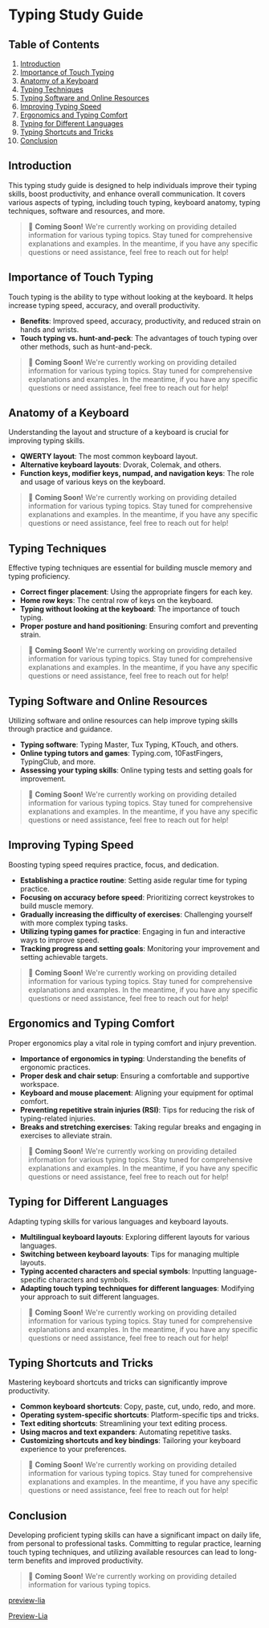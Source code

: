 <!--
author:   U. Anthony Omegbu
email:    anthonyomegbu@gmail.com
version:  0.0.1

tags:     LiaScript, education, OER

logo:     https://your-logo-url.com/logo.jpg

comment:  This document is a simple LiaScript course example.

-->


Typing Study Guide
==================

Table of Contents
-----------------

1.  [Introduction](#introduction)
2.  [Importance of Touch Typing](#importance)
3.  [Anatomy of a Keyboard](#anatomy)
4.  [Typing Techniques](#techniques)
5.  [Typing Software and Online Resources](#resources)
6.  [Improving Typing Speed](#speed)
7.  [Ergonomics and Typing Comfort](#ergonomics)
8.  [Typing for Different Languages](#languages)
9.  [Typing Shortcuts and Tricks](#shortcuts)
10.  [Conclusion](#conclusion)

Introduction <a name="introduction"></a>
----------------------------------------

This typing study guide is designed to help individuals improve their typing skills, boost productivity, and enhance overall communication. It covers various aspects of typing, including touch typing, keyboard anatomy, typing techniques, software and resources, and more.

> 📢 **Coming Soon!** We're currently working on providing detailed information for various typing topics. Stay tuned for comprehensive explanations and examples. In the meantime, if you have any specific questions or need assistance, feel free to reach out for help!

Importance of Touch Typing <a name="importance"></a>
----------------------------------------------------

Touch typing is the ability to type without looking at the keyboard. It helps increase typing speed, accuracy, and overall productivity.

*   **Benefits**: Improved speed, accuracy, productivity, and reduced strain on hands and wrists.
*   **Touch typing vs. hunt-and-peck**: The advantages of touch typing over other methods, such as hunt-and-peck.

> 📢 **Coming Soon!** We're currently working on providing detailed information for various typing topics. Stay tuned for comprehensive explanations and examples. In the meantime, if you have any specific questions or need assistance, feel free to reach out for help!

Anatomy of a Keyboard <a name="anatomy"></a>
--------------------------------------------

Understanding the layout and structure of a keyboard is crucial for improving typing skills.

*   **QWERTY layout**: The most common keyboard layout.
*   **Alternative keyboard layouts**: Dvorak, Colemak, and others.
*   **Function keys, modifier keys, numpad, and navigation keys**: The role and usage of various keys on the keyboard.

> 📢 **Coming Soon!** We're currently working on providing detailed information for various typing topics. Stay tuned for comprehensive explanations and examples. In the meantime, if you have any specific questions or need assistance, feel free to reach out for help!

Typing Techniques <a name="techniques"></a>
-------------------------------------------

Effective typing techniques are essential for building muscle memory and typing proficiency.

*   **Correct finger placement**: Using the appropriate fingers for each key.
*   **Home row keys**: The central row of keys on the keyboard.
*   **Typing without looking at the keyboard**: The importance of touch typing.
*   **Proper posture and hand positioning**: Ensuring comfort and preventing strain.

> 📢 **Coming Soon!** We're currently working on providing detailed information for various typing topics. Stay tuned for comprehensive explanations and examples. In the meantime, if you have any specific questions or need assistance, feel free to reach out for help!

Typing Software and Online Resources <a name="resources"></a>
-------------------------------------------------------------

Utilizing software and online resources can help improve typing skills through practice and guidance.

*   **Typing software**: Typing Master, Tux Typing, KTouch, and others.
*   **Online typing tutors and games**: Typing.com, 10FastFingers, TypingClub, and more.
*   **Assessing your typing skills**: Online typing tests and setting goals for improvement.

> 📢 **Coming Soon!** We're currently working on providing detailed information for various typing topics. Stay tuned for comprehensive explanations and examples. In the meantime, if you have any specific questions or need assistance, feel free to reach out for help!

Improving Typing Speed <a name="speed"></a>
-------------------------------------------

Boosting typing speed requires practice, focus, and dedication.

*   **Establishing a practice routine**: Setting aside regular time for typing practice.
*   **Focusing on accuracy before speed**: Prioritizing correct keystrokes to build muscle memory.
*   **Gradually increasing the difficulty of exercises**: Challenging yourself with more complex typing tasks.
*   **Utilizing typing games for practice**: Engaging in fun and interactive ways to improve speed.
*   **Tracking progress and setting goals**: Monitoring your improvement and setting achievable targets.

> 📢 **Coming Soon!** We're currently working on providing detailed information for various typing topics. Stay tuned for comprehensive explanations and examples. In the meantime, if you have any specific questions or need assistance, feel free to reach out for help!

Ergonomics and Typing Comfort <a name="ergonomics"></a>
-------------------------------------------------------

Proper ergonomics play a vital role in typing comfort and injury prevention.

*   **Importance of ergonomics in typing**: Understanding the benefits of ergonomic practices.
*   **Proper desk and chair setup**: Ensuring a comfortable and supportive workspace.
*   **Keyboard and mouse placement**: Aligning your equipment for optimal comfort.
*   **Preventing repetitive strain injuries (RSI)**: Tips for reducing the risk of typing-related injuries.
*   **Breaks and stretching exercises**: Taking regular breaks and engaging in exercises to alleviate strain.

> 📢 **Coming Soon!** We're currently working on providing detailed information for various typing topics. Stay tuned for comprehensive explanations and examples. In the meantime, if you have any specific questions or need assistance, feel free to reach out for help!

Typing for Different Languages <a name="languages"></a>
-------------------------------------------------------

Adapting typing skills for various languages and keyboard layouts.

*   **Multilingual keyboard layouts**: Exploring different layouts for various languages.
*   **Switching between keyboard layouts**: Tips for managing multiple layouts.
*   **Typing accented characters and special symbols**: Inputting language-specific characters and symbols.
*   **Adapting touch typing techniques for different languages**: Modifying your approach to suit different languages.

> 📢 **Coming Soon!** We're currently working on providing detailed information for various typing topics. Stay tuned for comprehensive explanations and examples. In the meantime, if you have any specific questions or need assistance, feel free to reach out for help!

Typing Shortcuts and Tricks <a name="shortcuts"></a>
----------------------------------------------------

Mastering keyboard shortcuts and tricks can significantly improve productivity.

*   **Common keyboard shortcuts**: Copy, paste, cut, undo, redo, and more.
*   **Operating system-specific shortcuts**: Platform-specific tips and tricks.
*   **Text editing shortcuts**: Streamlining your text editing process.
*   **Using macros and text expanders**: Automating repetitive tasks.
*   **Customizing shortcuts and key bindings**: Tailoring your keyboard experience to your preferences.

> 📢 **Coming Soon!** We're currently working on providing detailed information for various typing topics. Stay tuned for comprehensive explanations and examples. In the meantime, if you have any specific questions or need assistance, feel free to reach out for help!

Conclusion <a name="conclusion"></a>
------------------------------------

Developing proficient typing skills can have a significant impact on daily life, from personal to professional tasks. Committing to regular practice, learning touch typing techniques, and utilizing available resources can lead to long-term benefits and improved productivity.

> 📢 **Coming Soon!** We're currently working on providing detailed information for various typing topics.


[preview-lia](https://raw.githubusercontent.com/awakwe/Typing-Skills/main/README.md)

[Preview-Lia](https://liascript.github.io/course/?https://raw.githubusercontent.com/awakwe/Typing-Skills/main/README.md)
